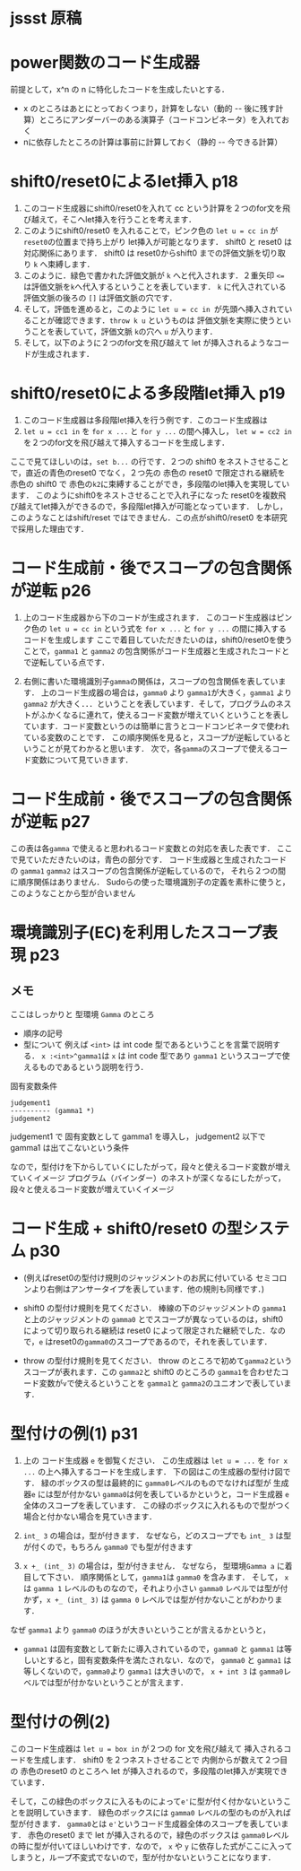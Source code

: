 # jssst 原稿


# power関数のコード生成器

前提として，x^n の n に特化したコードを生成したいとする．

* x のところはあとにとっておくつまり，計算をしない（動的 -- 後に残す計算）ところにアンダーバーのある演算子（コードコンビネータ）を入れておく
* nに依存したところの計算は事前に計算しておく（静的 -- 今できる計算）

# shift0/reset0によるlet挿入 p18
1. このコード生成器にshift0/reset0を入れて cc という計算を２つのfor文を飛び越えて，そこへlet挿入を行うことを考えます．
2. このようにshift0/reset0 を入れることで，ピンク色の `let u = cc in` が `reset0`の位置まで持ち上がり let挿入が可能となります．
shift0 と reset0 は対応関係にあります．
shift0 は reset0からshift0 までの評価文脈を切り取り `k` へ束縛します．
3. このように．緑色で書かれた評価文脈が `k` へと代入されます．２重矢印 `<=` は評価文脈を`k`へ代入するということを表しています． `k` に代入されている評価文脈の後ろの `[]` は評価文脈の穴です．
4. そして，評価を進めると，このように `let u = cc in `が先頭へ挿入されていることが確認できます．`throw k u` というものは 評価文脈を実際に使うということを表していて，評価文脈 `k`の穴へ `u` が入ります．
5. そして，以下のように２つのfor文を飛び越えて let が挿入されるようなコードが生成されます．


# shift0/reset0による多段階let挿入 p19
1. このコード生成器は多段階let挿入を行う例です．このコード生成器は
2. `let u = cc1 in` を `for x ...`  と `for y ...` の間へ挿入し，
   `let w = cc2 in` を２つのfor文を飛び越えて挿入するコードを生成します．

ここで見てほしいのは，`set b...` の行です．２つの shift0 をネストさせることで，直近の青色のreset0 でなく，２つ先の 赤色の reset0 で限定される継続を赤色の shift0 で 赤色の`k2`に束縛することができ，多段階のlet挿入を実現しています．
このようにshift0をネストさせることで入れ子になった reset0を複数飛び越えてlet挿入ができるので，多段階let挿入が可能となっています．
しかし，このようなことはshift/reset ではできません．この点がshift0/reset0 を本研究で採用した理由です．


# コード生成前・後でスコープの包含関係が逆転 p26
1. 上のコード生成器から下のコードが生成されます．
このコード生成器はピンク色の `let u = cc in` という式を `for x ...` と `for y ...` の間に挿入するコードを生成します
ここで着目していただきたいのは，shift0/reset0を使うことで，`gamma1` と `gamma2` の包含関係がコード生成器と生成されたコードとで逆転している点です．

2. 右側に書いた環境識別子`gamma`の関係は，スコープの包含関係を表しています．
上のコード生成器の場合は，`gamma0` より `gamma1`が大きく，`gamma1` より `gamma2` が大きく．．．ということを表しています．そして，プログラムのネストがふかくなるに連れて，使えるコード変数が増えていくということを表しています．コード変数というのは簡単に言うとコードコンビネータで使われている変数のことです．
この順序関係を見ると，スコープが逆転しているということが見てわかると思います．
次で，各`gamma`のスコープで使えるコード変数について見ていきます．

# コード生成前・後でスコープの包含関係が逆転 p27
この表は各`gamma` で使えると思われるコード変数との対応を表した表です．
ここで見ていただきたいのは，青色の部分です．
コード生成器と生成されたコードの `gamma1` `gamma2` はスコープの包含関係が逆転しているので，
それら２つの間に順序関係はありません．
Sudoらの使った環境識別子の定義を素朴に使うと，このようなことから型が合いません

# 環境識別子(EC)を利用したスコープ表現 p23
## メモ
ここはしっかりと
型環境 `Gamma` のところ
* 順序の記号
* 型について 例えば `<int>` は int code 型であるということを言葉で説明する．
  `x :<int>^gamma1`は `x` は int code 型であり `gamma1` というスコープで使えるものであるという説明を行う．


固有変数条件

```
judgement1
---------- (gamma1 *)
judgement2
```
judgement1 で 固有変数として gamma1 を導入し，
judgement2 以下で gamma1 は出てこないという条件

なので，型付けを下からしていくにしたがって，段々と使えるコード変数が増えていくイメージ
プログラム（バインダー）のネストが深くなるにしたがって，段々と使えるコード変数が増えていくイメージ

# コード生成 + shift0/reset0 の型システム p30
* (例えばreset0の型付け規則のジャッジメントのお尻に付いている セミコロンより右側はアンサータイプを表しています．他の規則も同様です．)

* shift0 の型付け規則を見てください．
  棒線の下のジャッジメントの `gamma1` と上のジャッジメントの `gamma0` とでスコープが異なっているのは，shift0 によって切り取られる継続は reset0 によって限定された継続でした．なので，`e` はreset0の`gamma0`のスコープであるので，それを表しています．

* throw の型付け規則を見てください．
throw のところで初めて`gamma2`というスコープが表れます．この `gamma2`と shift0 のところの `gamma1`を合わせたコード変数が`v`で使えるということを `gamma1`と `gamma2`のユニオンで表しています．

# 型付けの例(1) p31
1. 上の コード生成器 `e` を御覧ください．
   この生成器は `let u = ...` を `for x ...` の上へ挿入するコードを生成します．
   下の図はこの生成器の型付け図です．
   緑のボックスの型は最終的に `gamma0`レベルのものでなければ型が 生成器`e` には型が付かない
   `gamma0`は何を表しているかというと，コード生成器 `e` 全体のスコープを表しています．
この緑のボックスに入れるもので型がつく場合と付かない場合を見ていきます．

2. `int_ 3` の場合は，型が付きます．
なぜなら，どのスコープでも `int_ 3` は型が付くので，もちろん `gamma0` でも型が付きます

3. `x +_ (int_ 3)` の場合は，型が付きません．
なぜなら， 型環境`Gamma a` に着目して下さい． 順序関係として，`gamma1`は `gamma0` を含みます．
そして， `x` は `gamma 1` レベルのものなので，それより小さい `gamma0` レベルでは型が付かず，`x +_ (int_ 3)` は `gamma 0` レベルでは型が付かないことがわかります．

なぜ `gamma1` より `gamma0` のほうが大きいということが言えるかというと，
* `gamma1` は固有変数として新たに導入されているので，`gamma0` と `gamma1` は等しいとすると，固有変数条件を満たされない．なので， `gamma0` と `gamma1` は等しくないので，`gamma0`より `gamma1` は大きいので， `x + int 3` は `gamma0`レベルでは型が付かないということが言えます．


# 型付けの例(2)
このコード生成器は `let u = box in` が２つの for 文を飛び越えて 挿入されるコードを生成します．
shift0 を２つネストさせることで 内側からが数えて２つ目の 赤色のreset0 のところへ let が挿入されるので，多段階のlet挿入が実現できています．

そして，この緑色のボックスに入るものによって`e'`に型が付く付かないということを説明していきます．
緑色のボックスには `gamma0` レベルの型のものが入れば型が付きます．
`gamma0`とは `e'`というコード生成器全体のスコープを表しています．
赤色のreset0 まで let が挿入されるので，緑色のボックスは `gamma0`レベルの時に型が付いてほしいわけです．なので， `x` や `y` に依存した式がここに入ってしまうと，ループ不変式でないので，型が付かないということになります．
